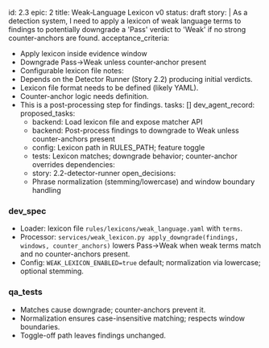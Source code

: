 id: 2.3
epic: 2
title: Weak‑Language Lexicon v0
status: draft
story: |
  As a detection system, I need to apply a lexicon of weak language terms to findings to potentially downgrade a 'Pass' verdict to 'Weak' if no strong counter-anchors are found.
acceptance_criteria:
  - Apply lexicon inside evidence window
  - Downgrade Pass→Weak unless counter‑anchor present
  - Configurable lexicon file
notes:
  - Depends on the Detector Runner (Story 2.2) producing initial verdicts.
  - Lexicon file format needs to be defined (likely YAML).
  - Counter-anchor logic needs definition.
  - This is a post-processing step for findings.
tasks: []
dev_agent_record:
  proposed_tasks:
    - backend: Load lexicon file and expose matcher API
    - backend: Post-process findings to downgrade to Weak unless counter-anchors present
    - config: Lexicon path in RULES_PATH; feature toggle
    - tests: Lexicon matches; downgrade behavior; counter-anchor overrides
  dependencies:
    - story: 2.2-detector-runner
  open_decisions:
    - Phrase normalization (stemming/lowercase) and window boundary handling

### dev_spec

- Loader: lexicon file `rules/lexicons/weak_language.yaml` with `terms`.
- Processor: `services/weak_lexicon.py apply_downgrade(findings, windows, counter_anchors)` lowers Pass→Weak when weak terms match and no counter-anchors present.
- Config: `WEAK_LEXICON_ENABLED=true` default; normalization via lowercase; optional stemming.

### qa_tests

- Matches cause downgrade; counter-anchors prevent it.
- Normalization ensures case-insensitive matching; respects window boundaries.
- Toggle-off path leaves findings unchanged.
